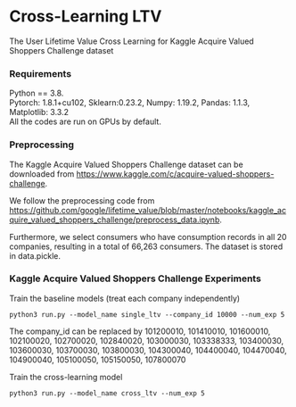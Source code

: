 # Cross-Learning LTV
 The User Lifetime Value Cross Learning for Kaggle Acquire Valued Shoppers Challenge dataset

### Requirements
Python == 3.8.   
Pytorch: 1.8.1+cu102, Sklearn:0.23.2, Numpy: 1.19.2, Pandas: 1.1.3, Matplotlib: 3.3.2   
All the codes are run on GPUs by default. 


### Preprocessing
The Kaggle Acquire Valued Shoppers Challenge dataset can be downloaded from https://www.kaggle.com/c/acquire-valued-shoppers-challenge. 

We follow the preprocessing code from https://github.com/google/lifetime_value/blob/master/notebooks/kaggle_acquire_valued_shoppers_challenge/preprocess_data.ipynb. 

Furthermore, we select consumers who have consumption records in all 20 companies, resulting in a total of 66,263 consumers. The dataset is stored in data.pickle. 

### Kaggle Acquire Valued Shoppers Challenge Experiments

Train the baseline models (treat each company independently)
```
python3 run.py --model_name single_ltv --company_id 10000 --num_exp 5 
```
The company_id can be replaced by 101200010, 101410010, 101600010, 102100020, 102700020, 102840020, 103000030, 103338333, 103400030, 103600030, 103700030, 103800030, 104300040, 104400040, 104470040, 104900040, 105100050, 105150050, 107800070

Train the cross-learning model
```
python3 run.py --model_name cross_ltv --num_exp 5 
```

